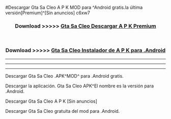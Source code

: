 #Descargar Gta Sa Cleo  A P K MOD para ^Android gratis.la última versión[Premium]^[Sin anuncios] c6xw7



<div align="center">
<h3>Download >>>>> <a href="https://es-web.web.app/?es= ${title}">Gta Sa Cleo  Descargar A P K Premium</a></h3><br>

<h3>Download >>>>> <a href="https://es-web.web.app/?es= ${title}">Gta Sa Cleo  Instalador de A P K para .Android</a></h3>
</div>


----------------------------------------------------------

----------------------------------------------------------

----------------------------------------------------------

Descargar Gta Sa Cleo  .APK^MOD^ para .Android gratis.

Descargar la aplicación. Gta Sa Cleo  APK^El nombre es la versión para .Android.

Descargar Gta Sa Cleo  A P K [Sin anuncios]

Descargar Gta Sa Cleo  gratuita del mod para .Android.